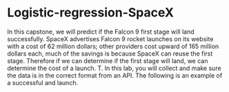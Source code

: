 # Logistic-regression-SpaceX
In this capstone, we will predict if the Falcon 9 first stage will land successfully.
SpaceX advertises Falcon 9 rocket launches on its website with a cost of 62 million dollars; other providers cost upward of 165 million dollars each, much of the savings is because SpaceX can reuse the first stage.
Therefore if we can determine if the first stage will land, we can determine the cost of a launch. T. In this lab, you will collect and make sure the data is in the correct format from an API. The following is an example of a successful and launch.

